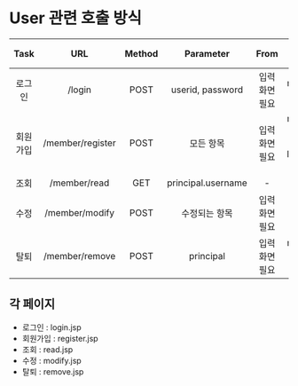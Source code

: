 # User 관련 호출 방식
|Task|URL|Method|Parameter|From|URL이동|
|:--:|:--:|:--:|:--:|:--:|:--:|
|로그인|/login|POST|userid, password|입력화면 필요|main이동|
|회원가입|/member/register|POST|모든 항목|입력화면 필요|main이동 or login이동|
|조회|/member/read|GET|principal.username|-|-|
|수정|/member/modify|POST|수정되는 항목|입력화면 필요|조회 이동|
|탈퇴|/member/remove|POST|principal|입력화면 필요|main으로 이동|

## 각 페이지
- 로그인 : login.jsp
- 회원가입 : register.jsp
- 조회 : read.jsp
- 수정 : modify.jsp
- 탈퇴 : remove.jsp